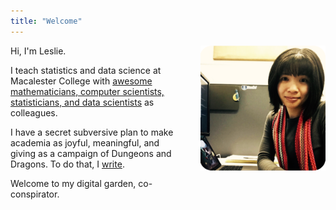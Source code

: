 ```yaml
---
title: "Welcome"
---
```

<style>
.content-meta { display: none;}
.backlinks { display: none;}
</style>

<img src="images/portrait.png" style="width: 200px; float: right; padding: 0px 0px 20px 40px">

Hi, I'm Leslie.

I teach statistics and data science at Macalester College with [awesome mathematicians, computer scientists, statisticians, and data scientists](https://www.macalester.edu/mscs/) as colleagues.

I have a secret subversive plan to make academia as joyful, meaningful, and giving as a campaign of Dungeons and Dragons. To do that, I [write](writing/index.md).

Welcome to my digital garden, co-conspirator.
